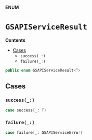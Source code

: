 **ENUM**

# `GSAPIServiceResult`

**Contents**

- [Cases](#cases)
  - `success(_:)`
  - `failure(_:)`

```swift
public enum GSAPIServiceResult<T>
```

## Cases
### `success(_:)`

```swift
case success(_: T)
```

### `failure(_:)`

```swift
case failure(_: GSAPIServiceError)
```
